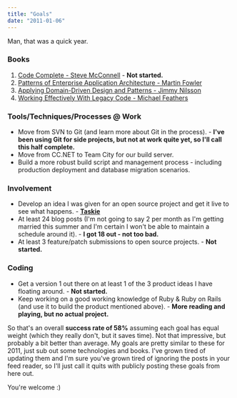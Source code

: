 ```yaml
---
title: "Goals"
date: "2011-01-06"
---
```


Man, that was a quick year.

### Books

1. [Code Complete - Steve McConnell](http://www.amazon.com/Code-Complete-Practical-Handbook-Construction/dp/0735619670) - **Not started.**
2. [Patterns of Enterprise Application Architecture - Martin Fowler](http://www.amazon.com/Enterprise-Application-Architecture-Addison-Wesley-Signature/dp/0321127420/ref=pd_bbs_sr_1?ie=UTF8&s=books&qid=1229896370&sr=8-1)
3. [Applying Domain-Driven Design and Patterns - Jimmy Nilsson](http://www.amazon.com/Applying-Domain-Driven-Design-Patterns-Examples/dp/0321268202/ref=cm_cr_pr_product_top)
4. [Working Effectively With Legacy Code - Michael Feathers](http://www.amazon.com/Working-Effectively-Legacy-Michael-Feathers/dp/0131177052/ref=sr_1_1?ie=UTF8&s=books&qid=1262481595&sr=1-1)

### Tools/Techniques/Processes @ Work

- Move from SVN to Git (and learn more about Git in the process). - **I've been using Git for side projects, but not at work quite yet, so I'll call this half complete.**
- Move from CC.NET to Team City for our build server.
- Build a more robust build script and management process - including production deployment and database migration scenarios.

### Involvement

- Develop an idea I was given for an open source project and get it live to see what happens. - **[Taskie](http://darrell.mozingo.net/2010/12/16/introducing-taskie/)**
- At least 24 blog posts (I'm not going to say 2 per month as I'm getting married this summer and I'm certain I won't be able to maintain a schedule around it). - **I got 18 out - not too bad.**
- At least 3 feature/patch submissions to open source projects. - **Not started.**

### Coding

- Get a version 1 out there on at least 1 of the 3 product ideas I have floating around. - **Not started.**
- Keep working on a good working knowledge of Ruby & Ruby on Rails (and use it to build the product mentioned above). - **More reading and playing, but no actual project.**

So that's an overall **success rate of 58%** assuming each goal has equal weight (which they really don't, but it saves time). Not that impressive, but probably a bit better than average. My goals are pretty similar to these for 2011, just sub out some technologies and books. I've grown tired of updating them and I'm sure you've grown tired of ignoring the posts in your feed reader, so I'll just call it quits with publicly posting these goals from here out.

You're welcome :)
